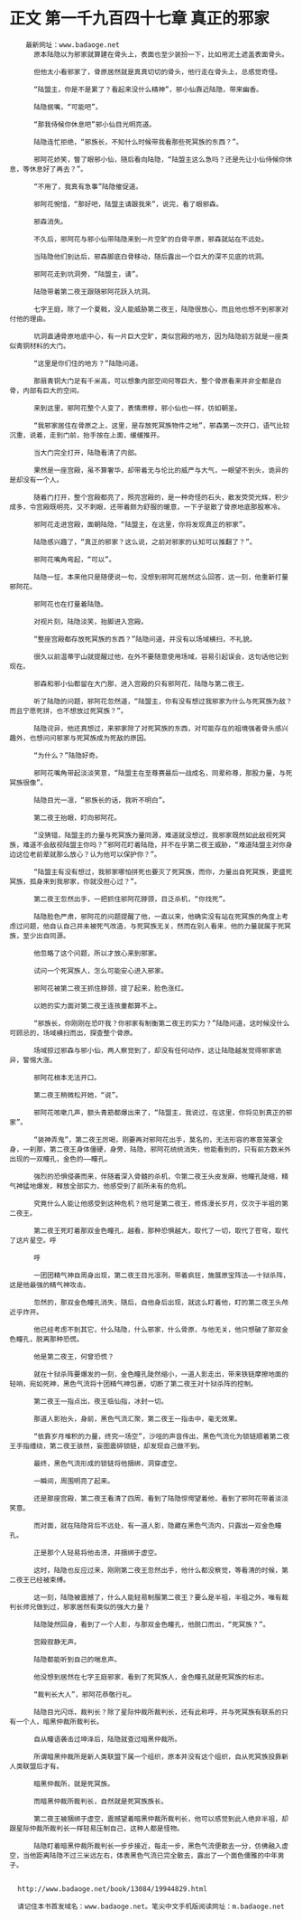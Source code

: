# 正文 第一千九百四十七章 真正的邪家
        最新网址：www.badaoge.net
          原本陆隐以为邪家就算建在骨头上，表面也至少装扮一下，比如用泥土遮盖表面骨头。
      
          但他太小看邪家了，骨原居然就是真真切切的骨头，他行走在骨头上，总感觉奇怪。
      
          “陆盟主，你是不是累了？看起来没什么精神”，邪小仙靠近陆隐，带来幽香。
      
          陆隐抿嘴，“可能吧”。
      
          “那我侍候你休息吧”邪小仙目光明亮道。
      
          陆隐连忙拒绝，“邪族长，不知什么时候带我看那些死冥族的东西？”。
      
          邪阿花娇笑，瞥了眼邪小仙，随后看向陆隐，“陆盟主这么急吗？还是先让小仙侍候你休息，等休息好了再去？”。
      
          “不用了，我真有急事”陆隐催促道。
      
          邪阿花惋惜，“那好吧，陆盟主请跟我来”，说完，看了眼邪森。
      
          邪森消失。
      
          不久后，邪阿花与邪小仙带陆隐来到一片空旷的白骨平原，邪森就站在不远处。
      
          当陆隐他们到达后，邪森脚底白骨移动，随后露出一个巨大的深不见底的坑洞。
      
          邪阿花走到坑洞旁，“陆盟主，请”。
      
          陆隐带着第二夜王跟随邪阿花跃入坑洞。
      
          七字王庭，除了一个夏戟，没人能威胁第二夜王，陆隐很放心，而且他也想不到邪家对付他的理由。
      
          坑洞直通骨原地底中心，有一片巨大空旷，类似宫殿的地方，因为陆隐前方就是一座类似青铜材料的大门。
      
          “这里是你们住的地方？”陆隐问道。
      
          那扇青铜大门足有千米高，可以想象内部空间何等巨大，整个骨原看来并非全都是白骨，内部有巨大的空间。
      
          来到这里，邪阿花整个人变了，表情肃穆，邪小仙也一样，彷如朝圣。
      
          “我邪家居住在骨原之上，这里，是存放死冥族物件之地”，邪森第一次开口，语气比较沉重，说着，走到门前，抬手按在上面，缓缓推开。
      
          当大门完全打开，陆隐看清了内部。
      
          果然是一座宫殿，虽不算奢华，却带着无与伦比的威严与大气，一眼望不到头，诡异的是却没有一个人。
      
          随着门打开，整个宫殿都亮了，照亮宫殿的，是一种奇怪的石头，散发荧荧光辉，积少成多，令宫殿既明亮，又不刺眼，还带着颇为舒服的暖意，一下子驱散了骨原地底那股寒冷。
      
          邪阿花走进宫殿，面朝陆隐，“陆盟主，在这里，你将发现真正的邪家”。
      
          陆隐感兴趣了，“真正的邪家？这么说，之前对邪家的认知可以推翻了？”。
      
          邪阿花嘴角弯起，“可以”。
      
          陆隐一怔，本来他只是随便说一句，没想到邪阿花居然这么回答，这一刻，他重新打量邪阿花。
      
          邪阿花也在打量着陆隐。
      
          对视片刻，陆隐淡笑，抬脚进入宫殿。
      
          “整座宫殿都存放死冥族的东西？”陆隐问道，并没有以场域横扫，不礼貌。
      
          很久以前温蒂宇山就提醒过他，在外不要随意使用场域，容易引起误会，这句话他记到现在。
      
          邪森和邪小仙都留在大门那，进入宫殿的只有邪阿花，陆隐与第二夜王。
      
          听了陆隐的问题，邪阿花忽然道，“陆盟主，你有没有想过我邪家为什么与死冥族为敌？而且宁愿死拼，也不想放过死冥族？”。
      
          陆隐诧异，他还真想过，来邪家除了对死冥族的东西，对可能存在的祖境强者骨头感兴趣外，也想问问邪家与死冥族成为死敌的原因。
      
          “为什么？”陆隐好奇。
      
          邪阿花嘴角带起淡淡笑意，“陆盟主在至尊赛最后一战成名，同辈称尊，那股力量，与死冥族很像”。
      
          陆隐目光一凛，“邪族长的话，我听不明白”。
      
          第二夜王抬眼，盯向邪阿花。
      
          “没猜错，陆盟主的力量与死冥族力量同源，难道就没想过，我邪家既然如此敌视死冥族，难道不会敌视陆盟主你吗？”邪阿花盯着陆隐，并不在乎第二夜王威胁，“难道陆盟主对你身边这位老前辈就那么放心？认为他可以保护你？”。
      
          “陆盟主有没有想过，我邪家哪怕拼死也要灭了死冥族，而你，力量出自死冥族，更盛死冥族，孤身来到我邪家，你就没担心过？”。
      
          第二夜王忽然出手，一把抓住邪阿花脖颈，目泛杀机，“你找死”。
      
          陆隐脸色严肃，邪阿花的问题提醒了他，一直以来，他确实没有站在死冥族的角度上考虑过问题，他自认自己并未被死气改造，与死冥族无关，然而在别人看来，他的力量就属于死冥族，至少出自同源。
      
          他忽略了这个问题，所以才放心来到邪家。
      
          试问一个死冥族人，怎么可能安心进入邪家。
      
          邪阿花被第二夜王抓住脖颈，提了起来，脸色涨红。
      
          以她的实力面对第二夜王连孩童都算不上。
      
          “邪族长，你刚刚在恐吓我？你邪家有制衡第二夜王的实力？”陆隐问道，这时候没什么可顾忌的，场域横扫而出，探查整个骨原。
      
          场域掠过邪森与邪小仙，两人察觉到了，却没有任何动作，这让陆隐越发觉得邪家诡异，警惕大涨。
      
          邪阿花根本无法开口。
      
          第二夜王稍微松开她，“说”。
      
          邪阿花咳嗽几声，额头青筋都爆出来了，“陆盟主，我说过，在这里，你将见到真正的邪家”。
      
          “装神弄鬼”，第二夜王厉喝，刚要再对邪阿花出手，莫名的，无法形容的寒意笼罩全身，一刹那，第二夜王身体僵硬，身旁，陆隐，邪阿花统统消失，他能看到的，只有前方数米外出现的一双瞳孔，金色的——瞳孔。
      
          强烈的恐惧侵袭而来，伴随着深入骨髓的杀机，令第二夜王头皮发麻，他瞳孔陡缩，精气神猛地爆发，释放全部实力，他感受到了前所未有的危机。
      
          究竟什么人能让他感受到这种危机？他可是第二夜王，修炼漫长岁月，仅次于半祖的第二夜王。
      
          第二夜王死盯着那双金色瞳孔，越看，那种恐惧越大，取代了一切，取代了苍穹，取代了这片星空。呼
      
          呼
      
          一团团精气神自周身出现，第二夜王目光凛冽，带着疯狂，施展原宝阵法——十狱杀阵，这是他最强的精气神攻击。
      
          忽然的，那双金色瞳孔消失，随后，自他身后出现，就这么盯着他，盯的第二夜王头颅近乎炸开。
      
          他已经考虑不到其它，什么陆隐，什么邪家，什么骨原，与他无关，他只想破了那双金色瞳孔，脱离那种恐慌。
      
          他是第二夜王，何曾恐慌？
      
          就在十狱杀阵要爆发的一刻，金色瞳孔陡然缩小，一道人影走出，带来铁链摩擦地面的轻响，宛如死神，黑色气流将十团精气神包裹，切断了第二夜王对十狱杀阵的控制。
      
          第二夜王一指点出，夜王临仙指，冰封一切。
      
          那道人影抬头，身前，黑色气流汇聚，第二夜王一指击中，毫无效果。
      
          “依靠岁月堆积的力量，终究一场空”，沙哑的声音传出，黑色气流化为锁链顺着第二夜王手指缠绕，第二夜王骇然，妄图震碎锁链，却发现自己做不到。
      
          最终，黑色气流形成的锁链将他捆绑，洞穿虚空。
      
          一瞬间，周围明亮了起来。
      
          还是那座宫殿，第二夜王看清了四周，看到了陆隐惊愕望着他，看到了邪阿花带着淡淡笑意。
      
          而对面，就在陆隐背后不远处，有一道人影，隐藏在黑色气流内，只露出一双金色瞳孔。
      
          正是那个人轻易将他击溃，并捆绑于虚空。
      
          这时，陆隐也反应过来，刚刚第二夜王忽然出手，他什么都没察觉，等看清的时候，第二夜王已经被束缚。
      
          这一刻，陆隐被震撼了，什么人能轻易制服第二夜王？要么是半祖，半祖之外，唯有裁判长师兄做到过，邪家居然有类似的强大力量？
      
          陆隐陡然回身，看到了一个人影，与那双金色瞳孔，他脱口而出，“死冥族？”。
      
          宫殿寂静无声。
      
          陆隐都能听到自己的喘息声。
      
          他没想到居然在七字王庭邪家，看到了死冥族人，金色瞳孔就是死冥族的标志。
      
          “裁判长大人”，邪阿花恭敬行礼。
      
          陆隐目光闪烁，裁判长？除了星际仲裁所裁判长，还有此称呼，并与死冥族有联系的只有一个人，暗黑仲裁所裁判长。
      
          自从瞳语袭击过坤泽后，陆隐就查过暗黑仲裁所。
      
          所谓暗黑仲裁所是新人类联盟下属一个组织，原本并没有这个组织，自从死冥族投靠新人类联盟后才有。
      
          暗黑仲裁所，就是死冥族。
      
          而暗黑仲裁所裁判长，自然就是死冥族族长。
      
          第二夜王被捆绑于虚空，震撼望着暗黑仲裁所裁判长，他可以感觉到此人绝非半祖，却跟星际仲裁所裁判长一样轻易压制自己，这种人都是怪物。
      
          陆隐盯着暗黑仲裁所裁判长一步步接近，每走一步，黑色气流便散去一分，仿佛融入虚空，当他距离陆隐不过三米远左右，体表黑色气流已完全散去，露出了一个面色儒雅的中年男子。
      
      
      http://www.badaoge.net/book/13084/19944829.html
      
      请记住本书首发域名：www.badaoge.net。笔尖中文手机版阅读网址：m.badaoge.net